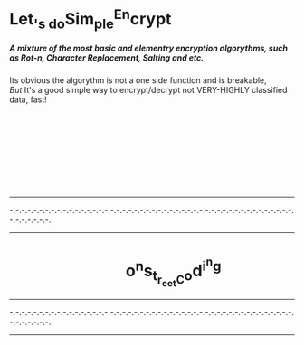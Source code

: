 <h1>Let<sub>'s do</sub>Sim<sub>ple</sub><sup>En</sup>crypt</h1>

<h5>A mixture of the most basic and elementry encryption algorythms, such as Rot-n,
Character Replacement, Salting and etc. </h5>
<p>Its obvious the algorythm is not a one side function and is breakable, <br>
<em>But</em> It's a good simple way to encrypt/decrypt not VERY-HIGHLY classified data, fast!</p>

<br><br><br><br>
<br><br><br><br>
<hr />-.-.-.-.-.-.-.-.-.-.-.-.-.-.-.-.-.-.-.-.-.-.-.-.-.-.-.-.-.-.-.-.-.-.-.-.-.-.-.-.-.-.-.-.-.-.-.-.-.-.-.-.-.-.-.<hr />

<h1>&nbsp;&nbsp;&nbsp;&nbsp;&nbsp;&nbsp;&nbsp;&nbsp;&nbsp;&nbsp;&nbsp;
&nbsp;&nbsp;&nbsp;&nbsp;&nbsp;&nbsp;&nbsp;&nbsp;&nbsp;&nbsp;&nbsp;&nbsp;&nbsp;&nbsp;&nbsp;&nbsp;&nbsp;&nbsp;
o<sup>n</sup>s<sub/>t<sub>r<sub>eet</sub>C</sub>o</sub>d<sup>i<sup>n<sup></sup></sup>g</sup></h1>
<hr />-.-.-.-.-.-.-.-.-.-.-.-.-.-.-.-.-.-.-.-.-.-.-.-.-.-.-.-.-.-.-.-.-.-.-.-.-.-.-.-.-.-.-.-.-.-.-.-.-.-.-.-.-.-.-.<hr />
